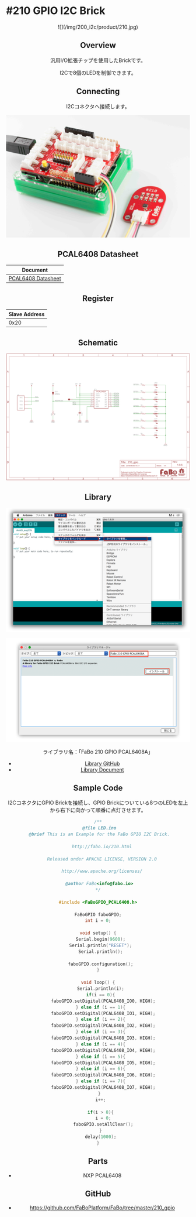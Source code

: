 # #210 GPIO I2C Brick

<center>![](/img/200_i2c/product/210.jpg)
<!--COLORME-->

## Overview
汎用I/O拡張チップを使用したBrickです。

I2Cで8個のLEDを制御できます。

## Connecting
I2Cコネクタへ接続します。

![](/img/200_i2c/connect/210_new_with_arduino.jpg)

## PCAL6408 Datasheet
| Document |
| -- |
| [PCAL6408 Datasheet](http://www.nxp.com/documents/data_sheet/PCAL6408A.pdf) |

## Register
| Slave Address |
| -- |
| 0x20 |

## Schematic
![](/img/200_i2c/schematic/210_gpio.png)

## Library

![](/img/common/install_lib.png)

![](/img/200_i2c/docs/210_gpio_docs_001.png)

  ライブラリ名：「FaBo 210 GPIO PCAL6408A」

- [Library GitHub](https://github.com/FaBoPlatform/FaBoGPIO-PCAL6408-Library)
- [Library Document](http://fabo.io/doxygen/FaBoGPIO-PCAL6408-Library/)

## Sample Code
I2CコネクタにGPIO Brickを接続し、GPIO Brickについている8つのLEDを左上から右下に向かって順番に点灯させます。

```c
/**
 @file LED.ino
 @brief This is an Example for the FaBo GPIO I2C Brick.

   http://fabo.io/210.html

   Released under APACHE LICENSE, VERSION 2.0

   http://www.apache.org/licenses/

 @author FaBo<info@fabo.io>
*/

#include <FaBoGPIO_PCAL6408.h>

FaBoGPIO faboGPIO;
int i = 0;

void setup() {
  Serial.begin(9600);
  Serial.println("RESET");
  Serial.println();

  faboGPIO.configuration();
}

void loop() {
  Serial.println(i);
  if(i == 0){
    faboGPIO.setDigital(PCAL6408_IO0, HIGH);
  } else if (i == 1){
    faboGPIO.setDigital(PCAL6408_IO1, HIGH);
  } else if (i == 2){
    faboGPIO.setDigital(PCAL6408_IO2, HIGH);
  } else if (i == 3){
    faboGPIO.setDigital(PCAL6408_IO3, HIGH);
  } else if (i == 4){
    faboGPIO.setDigital(PCAL6408_IO4, HIGH);
  } else if (i == 5){
    faboGPIO.setDigital(PCAL6408_IO5, HIGH);
  } else if (i == 6){
    faboGPIO.setDigital(PCAL6408_IO6, HIGH);
  } else if (i == 7){
    faboGPIO.setDigital(PCAL6408_IO7, HIGH);
  } 
  i++;

  if(i > 8){
    i = 0;
    faboGPIO.setAllClear();
  }
  delay(1000);
}
```

## Parts
- NXP PCAL6408

## GitHub
- https://github.com/FaBoPlatform/FaBo/tree/master/210_gpio
